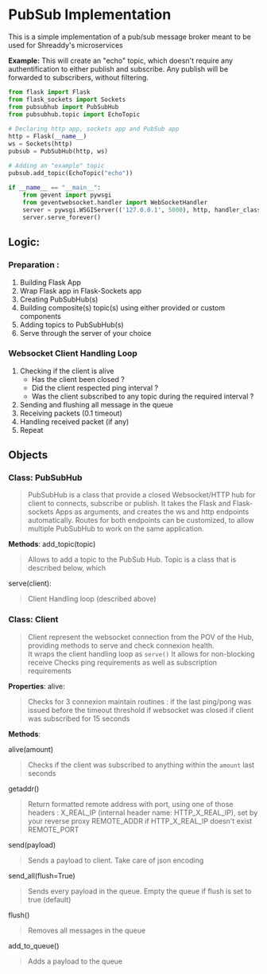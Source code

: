 # PubSub Implementation
This is a simple implementation of a pub/sub message broker meant to be used for Shreaddy's microservices

**Example:**
This will create an "echo" topic, which doesn't require any authentification to either publish and subscribe. Any publish will be forwarded to subscribers, without filtering.
```py
from flask import Flask
from flask_sockets import Sockets  
from pubsubhub import PubSubHub 
from pubsubhub.topic import EchoTopic
  
# Declaring http app, sockets app and PubSub app
http = Flask(__name__)  
ws = Sockets(http)  
pubsub = PubSubHub(http, ws)

# Adding an "example" topic
pubsub.add_topic(EchoTopic("echo"))
  
if __name__ == "__main__":  
    from gevent import pywsgi  
    from geventwebsocket.handler import WebSocketHandler  
    server = pywsgi.WSGIServer(('127.0.0.1', 5000), http, handler_class=WebSocketHandler)  
    server.serve_forever()
```
## Logic:
### Preparation : 
1. Building Flask App
2. Wrap Flask app in Flask-Sockets app
3. Creating PubSubHub(s)
4. Building composite(s) topic(s) using either provided or custom components
5. Adding topics to PubSubHub(s)
6. Serve through the server of your choice

### Websocket Client Handling Loop

1. Checking if the client is alive
	  - Has the client been closed ?
	  - Did the client respected ping interval ? 
	  - Was the client subscribed to any topic during the required interval ?
2. Sending and flushing all message in the queue
3. Receiving packets (0.1 timeout)
4. Handling received packet (if any)
5. Repeat

## Objects 
### Class: PubSubHub
> PubSubHub is a class that provide a closed Websocket/HTTP hub for client to connects, subscribe or publish. It takes the Flask and Flask-sockets Apps as arguments, and creates the ws and http endpoints automatically. 
> Routes for both endpoints can be customized, to allow multiple PubSubHub to work on the same application.

**Methods**: 
add_topic(topic)
> Allows to add a topic to the PubSub Hub. Topic is a class that is described below, which

serve(client):
> Client Handling loop (described above)

### Class: Client
> Client represent the websocket connection from the POV of the Hub, providing methods to serve and check connexion health.  
> It wraps the client handling loop as `serve()`
> It allows for non-blocking receive
> Checks ping requirements as well as subscription requirements      

**Properties**: 
alive: 
> Checks for 3 connexion maintain routines : 
> if the last ping/pong was issued before the timeout threshold 
> if websocket was closed
> if client was subscribed for 15 seconds


**Methods**:

alive(amount)
> Checks if the client was subscribed to anything within the `amount` last seconds

getaddr()
> Return formatted remote address with port, using one of those headers : 
> X_REAL_IP (internal header name: HTTP_X_REAL_IP), set by your reverse proxy
> REMOTE_ADDR if HTTP_X_REAL_IP doesn't exist
> REMOTE_PORT 

send(payload)
> Sends a payload to client. Take care of json encoding

send_all(flush=True)
> Sends every payload in the queue. Empty the queue if flush is set to true (default)

flush()
> Removes all messages in the queue

add_to_queue()
> Adds a payload to the queue